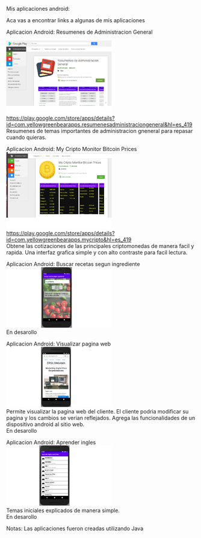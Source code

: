 Mis aplicaciones android:

Aca vas a encontrar links a algunas de mis aplicaciones<br>

Aplicacion Android: Resumenes de Administracion General<br>
<img src="https://raw.githubusercontent.com/agustin-bergomi/Mis_Aplicaciones_Android/main/resumenes.png" style="max-width:100%;" width="280" alt="Screenshot listview"><br>
https://play.google.com/store/apps/details?id=com.yellowgreenbearapps.resumenesadministraciongeneral&hl=es_419<br>
Resumenes de temas importantes de administracion gneneral para repasar cuando quieras.<br>

Aplicacion Android: My Cripto Monitor Bitcoin Prices<br>
<img src="https://raw.githubusercontent.com/agustin-bergomi/Mis_Aplicaciones_Android/main/criptomonedas.png" style="max-width:100%;" width="280" alt="Screenshot listview"><br>
https://play.google.com/store/apps/details?id=com.yellowgreenbearapps.mycripto&hl=es_419<br>
Obtene las cotizaciones de las principales criptomonedas de manera facil y rapida. Una interfaz grafica simple y con alto contraste para facil lectura.<br>

Aplicacion Android: Buscar recetas segun ingrediente<br>
<img src="https://raw.githubusercontent.com/agustin-bergomi/Mis_Aplicaciones_Android/main/recetas_app.png" style="max-width:100%;" width="280" alt="Screenshot listview"><br>
En desarollo<br>

Aplicacion Android: Visualizar pagina web<br>
<img src="https://raw.githubusercontent.com/agustin-bergomi/Mis_Aplicaciones_Android/main/captura_epsilon_pagina.png" style="max-width:100%;" width="280" alt="Screenshot listview"><br>
Permite visualizar la pagina web del cliente. El cliente podria modificar su pagina y los cambios se verian reflejados. Agrega las funcionalidades de un dispositivo android al sitio web.<br>
En desarollo<br>

Aplicacion Android: Aprender ingles<br>
<img src="https://raw.githubusercontent.com/agustin-bergomi/Mis_Aplicaciones_Android/main/app_ingles_noviembre.png" style="max-width:100%;" width="280" alt="Screenshot listview"><br>
Temas iniciales explicados de manera simple.<br>
En desarollo<br>



Notas:
Las aplicaciones fueron creadas utilizando Java
